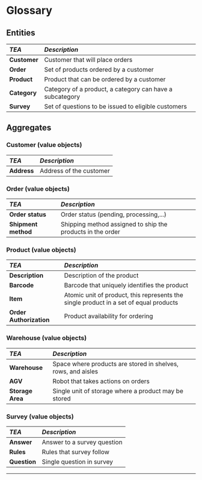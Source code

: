 # Glossary


## Entities

| **_TEA_**    | **_Description_**                                        |
|:-------------|:---------------------------------------------------------|
| **Customer** | Customer that will place orders                          |
| **Order**    | Set of products ordered by a customer                    |
| **Product**  | Product that can be ordered by a customer                |
| **Category** | Category of a product, a category can have a subcategory |
| **Survey**   | Set of questions to be issued to eligible customers      |


## Aggregates

### Customer (value objects)
| **_TEA_**   | **_Description_**       |
|:------------|:------------------------|
| **Address** | Address of the customer |

### Order (value objects)
| **_TEA_**           | **_Description_**                                          |
|:--------------------|:-----------------------------------------------------------|
| **Order status**    | Order status (pending, processing,...)                     |
| **Shipment method** | Shipping method assigned to ship the products in the order |


### Product (value objects)
| **_TEA_**               | **_Description_**                                                                     |
|:------------------------|:--------------------------------------------------------------------------------------|
| **Description**         | Description of the product                                                            |
| **Barcode**             | Barcode that uniquely identifies the product                                          |
| **Item**                | Atomic unit of product, this represents the single product in a set of equal products |
| **Order Authorization** | Product availability for ordering                                                     |


### Warehouse (value objects)
| **_TEA_**     | **_Description_**                                            |
|:--------------|:-------------------------------------------------------------|
| **Warehouse** | Space where products are stored in shelves, rows, and aisles |
| **AGV**       | Robot that takes actions on orders                           |
| **Storage Area**       | Single unit of storage where a product may be stored                          |


### Survey (value objects)
| **_TEA_**     | **_Description_**                                            |
|:--------------|:-------------------------------------------------------------|
| **Answer** | Answer to a survey question |
| **Rules** | Rules that survey follow  |
| **Question** | Single question in survey  |

---
